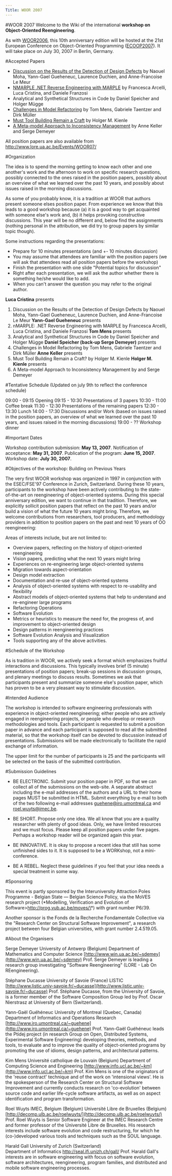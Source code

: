 ```yaml
---
Title: WOOR 2007
---
```

#WOOR 2007
Welcome to the Wiki of the international <b>workshop on Object-Oriented Reengineering</b>.

As with [WOOR2006](%base_url%/wiki/events/woor2006), this 10th anniversary edition will be hosted at the 21st European Conference on Object-Oriented Programming ([ECOOP2007](http://2007.ecoop.org/)).
It will take place on July 30, 2007 in Berlin, Germany.

#Accepted Papers


-  [Discussion on the Results of the Detection of Design Defects](%assets_url%/files/e7/jsvehfzbz6qpcu256jkbszua3t1oda/Discussion%20on%20the%20Results%20of%20the%20Detection%20of%20Design%20Defects) by Naouel Moha, Yann-Gael Gueheneuc, Laurence Duchien, and Anne-Francoise Le Meur
-  [NMARPLE .NET Reverse Engineering with MARPLE](%assets_url%/files/6c/3z2qdwubmn0nafun1m8gao2t1116i2/nMARPLE%20.NET%20Reverse%20Engineering%20with%20MARPLE) by Francesca Arcelli, Luca Cristina, and Daniele Franzosi
-  Analytical and Synthetical Structures in Code by Daniel Speicher and Holger Mügge
-  [Challenges in Model Refactoring](%assets_url%/files/6d/w1yfmtgw3ocsbq3v0yglwj8gqt8obm/Challenges%20in%20Model%20Refactoring) by Tom Mens, Gabriele Taentzer and Dirk Müller
-  [Must Tool Building Remain a Craft](%assets_url%/files/1e/qw62vwl047elcz4aw94b3i2n4zukiy/Must%20Tool%20Building%20Remain%20a%20Craft) by Holger M. Kienle
-  [A Meta-model Approach to Inconsistency Management](%assets_url%/files/c6/srqmsrph01zxoainc5g9vjet4ymtat/A%20Meta-model%20Approach%20to%20Inconsistency%20Management) by Anne Keller and Serge Demeyer

All position papers are also available from http://www.lore.ua.ac.be/Events/WOOR07/

#Organization

The idea is to spend the morning getting to know each other and one another's work and the afternoon to work on specific research questions, possibly connected to the ones raised in the position papers, possibly about an overview of what we learned over the past 10 years, and possibly about issues raised in the morning discussions.

As some of you probably know, it is a tradition at WOOR that authors present someone elses position paper. From experience we know that this leads to a good workshop because (a) it is a good way to get acquainted with someone else's work and, (b) it helps provoking constructive discussions. This year will be no different and, below find the assignments (nothing personal in the attribution, we did try to group papers by similar topic though).

Some instructions regarding the presentations:

-  Prepare for 10 minutes presentations (and \+- 10 minutes discussion)
-  You may assume that attendees are familiar with the position papers (we will ask that attendees read all position papers before the workshop)
-  Finish the presentation with one slide "Potential topics for discussion"
-  Right after each presentation, we will ask the author whether there is something he/she would like to add.
-  When you can't answer the question you may refer to the original author.

<b>Luca Cristina</b> presents
1) Discussion on the Results of the Detection of Design Defects by Naouel Moha, Yann-Gael Gueheneuc, Laurence Duchien, and Anne-Francoise Le Meur
<b>Yann-Gael Gueheneuc</b> presents
2) nMARPLE: .NET Reverse Engineering with MARPLE by Francesca Arcelli, Luca Cristina, and Daniele Franzosi
<b>Tom Mens</b> presents
3) Analytical and Synthetical Structures in Code by Daniel Speicher and Holger Mügge
<b>Daniel Speicher (back-up Serge Demeyer)</b> presents
4) Challenges in Model Refactoring by Tom Mens, Gabriele Taentzer and Dirk Müller
<b>Anne Keller</b> presents
5) Must Tool Building Remain a Craft? by Holger M. Kienle
<b>Holger M. Kienle</b> presents
6) A Meta-model Approach to Inconsistency Management by and Serge Demeyer

#Tentative Schedule
(Updated on july 9th to reflect the conference schedule)

09:00 - 09:15    Opening
09:15 - 10:30    Presentations of 3 papers
10:30 - 11:00    Coffee break
11:30 - 12:30    Presentations of the remaining papers
12:30 - 13:30    Lunch
14:00 - 17:30    Discussions and/or Work (based on issues raised in the position papers, an overview of what we learned over the past 10 years, and issues raised in the morning discussions)
19:00 - ??       Workshop dinner 

#Important Dates

Workshop contribution submission: <b>May 13, 2007</b>.
Notification of acceptance: <b>May 31, 2007</b>.
Publication of the program: <b>June 15, 2007</b>.
Workshop date: <b>July 30, 2007</b>.

#Objectives of the workshop: Building on Previous Years

The very first WOOR workshop was organized in 1997 in conjunction with the ESEC/FSE'97 Conference in Zurich, Switzerland. During these 10 years, participants to the workshop have been actively contributing to the state-of-the-art on reengineering of object-oriented systems. During this special anniversary edition, we want to continue in that tradition. Therefore, we explicitly sollicit position papers that reflect on the past 10 years and/or build a vision of what the future 10 years might bring. Therefore, we welcome contributions from researchers, tool producers, and methodology providers in addition to position papers on the past and next 10 years of OO reengineering:

Areas of interests include, but are not limited to:

-  Overview papers, reflecting on the history of object-oriented reengineering
-  Vision papers, predicting what the next 10 years might bring
-  Experiences on re-engineering large object-oriented systems
-  Migration towards aspect-orientation
-  Design model extraction
-  Documentation and re-use of object-oriented systems
-  Analysis of object-oriented systems with respect to re-usability and flexibility
-  Abstract models of object-oriented systems that help to understand and re-engineer large programs
-  Refactoring Operations
-  Software Evolution
-  Metrics or heuristics to measure the need for, the progress of, and improvement to object-oriented design
-  Design patterns in reengineering practices
-  Software Evolution Analysis and Visualization
-  Tools supporting any of the above activities.

#Schedule of the Workshop

As is tradition in WOOR, we actively seek a format which emphasizes fruitful interactions and discussions. This typically involves brief (5 minute) presentations of position papers; break-up sessions in discussion groups, and plenary meetings to discuss results. Sometimes we ask that participants present and summarize someone else's position paper, which has proven to be a very pleasant way to stimulate discussion.

#Intended Audience

The workshop is intended to software engineering professionals with experience in object-oriented reengineering; either people who are actively engaged in reengineering projects, or people who develop or research methodologies and tools. Each participant is requested to submit a position paper in advance and each participant is supposed to read all the submitted material, so that the workshop itself can be devoted to discussion instead of presentations. Submissions will be made electronically to facilitate the rapid exchange of information.

The upper limit for the number of participants is 25 and the participants will be selected on the basis of the submitted contribution.

#Submission Guidelines


-  BE ELECTRONIC. Submit your position paper in PDF, so that we can collect all of the submissions on the web-site. A separate abstract including the e-mail addresses of the authors and a URL to their home pages MUST be submitted in HTML. Submit everything by e-mail to both of the two following e-mail addresses guehene@iro.umontreal.ca and roel.wuyts@imec.be.


-  BE SHORT. Propose only one idea. We all know that you are a quality researcher with plenty of good ideas. Only, we have limited resources and we must focus. Please keep all position papers under five pages. Perhaps a workshop reader will be organized again this year.


-  BE INNOVATIVE. It is okay to propose a recent idea that still has some unfinished sides to it. It is supposed to be a WORKshop, not a mini-conference.


-  BE A REBEL. Neglect these guidelines if you feel that your idea needs a special treatment in some way.

#Sponsoring

This event is partly sponsored by the Interuniversity Attraction Poles Programme - Belgian State &mdash; Belgian Science Policy, via the MoVES research project (\*Modelling, Verification and Evolution of Software>http://prog.vub.ac.be/moves/\*) with grant number P6/39.

Another sponsor is the Fonds de la Recherche Fondamentale Collective via the "Research Center on Structural Software Improvement", a research project between four Belgian universities, with grant number 2.4.519.05. 

#About the Organisers

Serge Demeyer
University of Antwerp (Belgium)
Department of Mathematics and Computer Science
[http://www.win.ua.ac.be/~sdemey](http://www.win.ua.ac.be/~sdemey)
Prof. Serge Demeyer is leading a research group investigating "Software Reengineering" (LORE - Lab On REengineering).

Stéphane Ducasse
University of Savoie (France)
LISTIC
[http://www.listic.univ-savoie.fr/~ducasse](http://www.listic.univ-savoie.fr/~ducasse)
Prof. Stéphane Ducasse, from the University of Savoie, is a former member of the Software Composition Group led by Prof. Oscar Nierstrasz at University of Bern (Switzerland).

Yann-Gaël Guéhéneuc
University of Montreal (Quebec, Canada)
Department of Informatics and Operations Research
[http://www.iro.umontreal.ca/~guehene](http://www.iro.umontreal.ca/~guehene)
Prof. Yann-Gaël Guéhéneuc leads the Ptidej project (in research Group on Open, Distributed Systems, Experimental Software Engineering) developing theories, methods, and tools, to evaluate and to improve the quality of object-oriented programs by promoting the use of idioms, design patterns, and architectural patterns.

Kim Mens
Université catholique de Louvain (Belgium)
Department of Computing Science and Engineering
[http://www.info.ucl.ac.be/~km](http://www.info.ucl.ac.be/~km)
Prof. Kim Mens is one of the originators of the 'reuse contract' technique and of the work on 'intensional views'. He is the spokesperson of the Research Center on Structural Software Improvement and currently conducts research on 'co-evolution' between source code and earlier life-cycle software artifacts, as well as on aspect identification and program transformation.

Roel Wuyts
IMEC, Belgium (Belgium)
Université Libre de Bruxelles (Belgium)
[http://decomp.ulb.ac.be/roelwuyts/](http://decomp.ulb.ac.be/roelwuyts/)
Prof. Roel Wuyts is Senior Software Engineer at the IMEC Research Centre and former professor of the Université Libre de Bruxelles. His research interests include software evolution and code restructuring, for which he (co-)developed various tools and techniques such as the SOUL language.

Harald Gall
University of Zurich (Switzerland)  
Department of Informatics
http://seal.ifi.unizh.ch/gall/
Prof. Harald Gall's interests are in software engineering with focus on software evolution, software architectures, reengineering, program families, and distributed and mobile software engineering processes.
